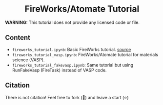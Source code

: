 <h1 align="center">FireWorks/Atomate Tutorial</h1>

**WARNING:** This tutorial does not provide any licensed code or file.

## Content

- `fireworks_tutorial.ipynb`: Basic FireWorks tutorial. [source](https://materialsproject.github.io/fireworks/)
- `fireworks_tutorial_vasp.ipynb`: FireWorks/Atomate tutorial for materials science (VASP).
- `fireworks_tutorial_fakevasp.ipynb`: Same tutorial but using RunFakeVasp (FireTask) instead of VASP code.

## Citation

There is not citation! Feel free to fork (:fork_and_knife:) and leave a start (:star:)
